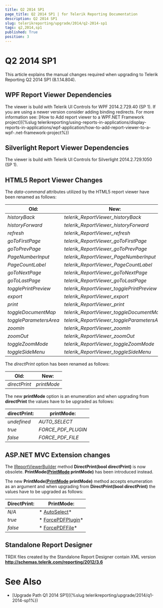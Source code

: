 ```yaml
---
title: Q2 2014 SP1
page_title: Q2 2014 SP1 | for Telerik Reporting Documentation
description: Q2 2014 SP1
slug: telerikreporting/upgrade/2014/q2-2014-sp1
tags: q2,2014,sp1
published: True
position: 3
---
```


# Q2 2014 SP1



This article explains the manual changes required when upgrading to Telerik Reporting Q2 2014 SP1 (8.1.14.804).

## WPF Report Viewer Dependencies

The viewer is build with Telerik UI Controls for WPF 2014.2.729.40 (SP 1). If you are using a newer version consider adding binding redirects. For more information see:           [How to Add report viewer to a WPF.NET Framework project]({%slug telerikreporting/using-reports-in-applications/display-reports-in-applications/wpf-application/how-to-add-report-viewer-to-a-wpf-.net-framework-project%})

## Silverlight Report Viewer Dependencies

The viewer is build with Telerik UI Controls for Silverlight 2014.2.729.1050 (SP 1).         

## HTML5 Report Viewer Changes

The *data-command* attributes utilized by the HTML5 report viewer have been renamed as follows:         

|  __Old:__ |  __New:__ |
| ------ | ------ |
| *historyBack* | *telerik_ReportViewer_historyBack* |
| *historyForward* | *telerik_ReportViewer_historyForward* |
| *refresh* | *telerik_ReportViewer_refresh* |
| *goToFirstPage* | *telerik_ReportViewer_goToFirstPage* |
| *goToPrevPage* | *telerik_ReportViewer_goToPrevPage* |
| *PageNumberInput* | *telerik_ReportViewer_PageNumberInput* |
| *PageCountLabel* | *telerik_ReportViewer_PageCountLabel* |
| *goToNextPage* | *telerik_ReportViewer_goToNextPage* |
| *goToLastPage* | *telerik_ReportViewer_goToLastPage* |
| *togglePrintPreview* | *telerik_ReportViewer_togglePrintPreview* |
| *export* | *telerik_ReportViewer_export* |
| *print* | *telerik_ReportViewer_print* |
| *toggleDocumentMap* | *telerik_ReportViewer_toggleDocumentMap* |
| *toggleParametersArea* | *telerik_ReportViewer_toggleParametersArea* |
| *zoomIn* | *telerik_ReportViewer_zoomIn* |
| *zoomOut* | *telerik_ReportViewer_zoomOut* |
| *toggleZoomMode* | *telerik_ReportViewer_toggleZoomMode* |
| *toggleSideMenu* | *telerik_ReportViewer_toggleSideMenu* |

The *directPrint* option has been renamed as follows:         

|  __Old:__ |  __New:__ |
| ------ | ------ |
| *directPrint* | *printMode* |

The new __printMode__ option is an enumeration and           when upgrading from __directPrint__ the values have to be upgraded as follows:         

|  __directPrint:__ |  __printMode:__ |
| ------ | ------ |
| *undefined* | *AUTO_SELECT* |
| *true* | *FORCE_PDF_PLUGIN* |
| *false* | *FORCE_PDF_FILE* |

## ASP.NET MVC Extension changes

The  [IReportViewerBuilder](/reporting/api/Telerik.ReportViewer.Mvc.IReportViewerBuilder)  method           __DirectPrint(bool directPrint)__ is now obsolete.           __PrintMode([PrintMode](/reporting/api/Telerik.ReportViewer.Mvc.PrintMode) printMode)__         has been introduced instead.         

The new __PrintMode([PrintMode](/reporting/api/Telerik.ReportViewer.Mvc.PrintMode) printMode)__         method accepts enumeration as an argument and when upgrading from __DirectPrint(bool directPrint)__         the values have to be upgraded as follows:         

|  __DirectPrint:__ |  __PrintMode:__ |
| ------ | ------ |
| *N/A* | * [AutoSelect](/reporting/api/Telerik.ReportViewer.Mvc.PrintMode#Telerik_ReportViewer_Mvc_PrintMode_AutoSelect)* |
| *true* | * [ForcePDFPlugin](/reporting/api/Telerik.ReportViewer.Mvc.PrintMode#Telerik_ReportViewer_Mvc_PrintMode_ForcePDFPlugin)* |
| *false* | * [ForcePDFFile](/reporting/api/Telerik.ReportViewer.Mvc.PrintMode#Telerik_ReportViewer_Mvc_PrintMode_ForcePDFFile)* |

## Standalone Report Designer

TRDX files created by the Standalone Report Designer contain XML version __http://schemas.telerik.com/reporting/2012/3.6__ 

# See Also

 

* [Upgrade Path Q1 2014 SP1]({%slug telerikreporting/upgrade/2014/q1-2014-sp1%})

